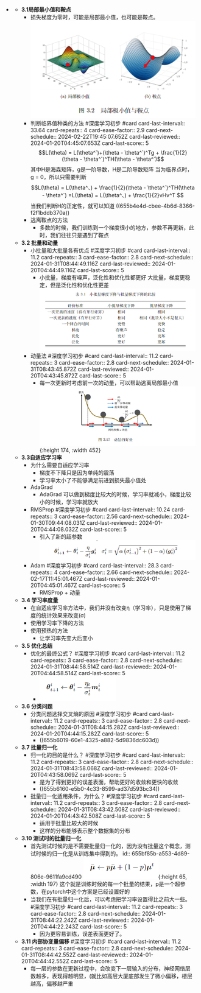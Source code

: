 -
	- **3.1局部最小值和鞍点**
		- 损失梯度为零时，可能是局部最小值，也可能是鞍点。
		  ![image.png](../assets/image_1700481220214_0.png)
		- 判断临界值种类的方法 #深度学习初步 #card
		  card-last-interval:: 33.64
		  card-repeats:: 4
		  card-ease-factor:: 2.9
		  card-next-schedule:: 2024-02-22T19:45:07.652Z
		  card-last-reviewed:: 2024-01-20T04:45:07.653Z
		  card-last-score:: 5
		  $$L(\theta) = L(\theta^`)+(\theta - \theta^`)^Tg + \frac{1}{2}(\theta - \theta^`)^TH(\theta - \theta^`)$$
		  其中H是海森矩阵，g是一阶导数，H是二阶导数矩阵
		  当为临界点时，g = 0，所以只需要判断 $$L(\theta) = L(\theta^、) + \frac{1}{2}(\theta - \theta^`)^TH(\theta - \theta^`) =L(\theta) = L(\theta^、) + \frac{1}{2}vHv^T  $$
		  当我们判断H的正定性，就可以知道 ((655b4e4d-cbee-4b6d-8366-f2f1bddb370a))
		- 逃离鞍点的方法
			- 多数的时候，我们训练到一个梯度很小的地方，参数不再更新，此时，我们往往只是遇到了鞍点
	- **3.2 批量和动量**
		- 小批量和大批量各有优点 #深度学习初步 #card
		  card-last-interval:: 11.2
		  card-repeats:: 3
		  card-ease-factor:: 2.8
		  card-next-schedule:: 2024-01-31T08:44:49.116Z
		  card-last-reviewed:: 2024-01-20T04:44:49.116Z
		  card-last-score:: 5
			- 小批量，梯度有噪声，泛化性和优化性都更好
			  大批量，梯度更稳定，但是泛化性和优化性更差
			  ![image.png](../assets/image_1700484056063_0.png)
		- 动量法 #深度学习初步 #card
		  card-last-interval:: 11.2
		  card-repeats:: 3
		  card-ease-factor:: 2.8
		  card-next-schedule:: 2024-01-31T08:43:45.872Z
		  card-last-reviewed:: 2024-01-20T04:43:45.872Z
		  card-last-score:: 5
			- 每一次更新时考虑前一次的动量，可以帮助逃离局部最小值
			  ![image.png](../assets/image_1700484817194_0.png){:height 174, :width 452}
	- **3.3自适应学习率**
		- 为什么需要自适应学习率
			- 梯度不下降只是因为单纯的震荡
			- 学习率太小了不能够满足前进到损失最小值处
		- AdaGrad
			- AdaGrad 可以做到梯度比较大的时候，学习率就减小，梯度比较小的时候，学习率就放大
		- RMSProp #深度学习初步 #card
		  card-last-interval:: 10.24
		  card-repeats:: 3
		  card-ease-factor:: 2.56
		  card-next-schedule:: 2024-01-30T09:44:08.031Z
		  card-last-reviewed:: 2024-01-20T04:44:08.032Z
		  card-last-score:: 5
			- 引入了新的超参数
			  ![image.png](../assets/image_1700485816803_0.png)
		- Adam #深度学习初步 #card
		  card-last-interval:: 28.3
		  card-repeats:: 4
		  card-ease-factor:: 2.66
		  card-next-schedule:: 2024-02-17T11:45:01.467Z
		  card-last-reviewed:: 2024-01-20T04:45:01.467Z
		  card-last-score:: 5
			- RMSProp + 动量
	- **3.4 学习率度量**
		- 在自适应学习率方法中，我们并没有改变η（学习率），只是使用了梯度的统计效果来改变(σ)
		- 使用学习率下降的方法
		- 使用预热的方法
			- 让学习率先变大后变小
	- **3.5 优化总结**
		- 优化的最终公式？ #深度学习初步 #card
		  card-last-interval:: 11.2
		  card-repeats:: 3
		  card-ease-factor:: 2.8
		  card-next-schedule:: 2024-01-31T08:44:58.514Z
		  card-last-reviewed:: 2024-01-20T04:44:58.514Z
		  card-last-score:: 5
			- ![image.png](../assets/image_1700486634183_0.png)
	- **3.6 分类问题**
		- 分类问题选择交叉熵的原因 #深度学习初步 #card
		  card-last-interval:: 11.2
		  card-repeats:: 3
		  card-ease-factor:: 2.8
		  card-next-schedule:: 2024-01-31T08:44:15.282Z
		  card-last-reviewed:: 2024-01-20T04:44:15.282Z
		  card-last-score:: 5
			- ((655b6019-60e1-4325-a882-5d9836dc603d))
	- **3.7 批量归一化**
		- 归一化的目的是什么？ #深度学习初步 #card
		  card-last-interval:: 11.2
		  card-repeats:: 3
		  card-ease-factor:: 2.8
		  card-next-schedule:: 2024-01-31T08:43:58.068Z
		  card-last-reviewed:: 2024-01-20T04:43:58.069Z
		  card-last-score:: 5
			- 是为了得到更好的误差表面，帮助更好的收敛和更快的收敛
			- ((655b6160-e5b0-4c33-8599-ad37d593bc34))
		- 批量归一化适用条件，为什么？ #深度学习初步 #card
		  card-last-interval:: 11.2
		  card-repeats:: 3
		  card-ease-factor:: 2.8
		  card-next-schedule:: 2024-01-31T08:43:42.508Z
		  card-last-reviewed:: 2024-01-20T04:43:42.508Z
		  card-last-score:: 5
			- 适用于批量比较大的时候
			- 这样的分布能够表示整个数据集的分布
	- **3.10 测试时的批量归一化**
		- 首先测试时候的是不需要批量归一化的，因为没有批量这个概念，测试时候的归一化是从训练集中得到的。
		  id:: 655bf85b-a553-4d89-806e-9611fa9cd490
		  ![image.png](../assets/image_1700526398749_0.png){:height 65, :width 197}
		  这个就是训练时候的每一个批量的结果，p是一个超参数，在pytorch中这个方案是已经设置好的
		- 当我们在有批量归一化后，可以考虑把学习率设置得比之前大一些。 #深度学习初步 #card
		  card-last-interval:: 11.2
		  card-repeats:: 3
		  card-ease-factor:: 2.8
		  card-next-schedule:: 2024-01-31T08:44:22.242Z
		  card-last-reviewed:: 2024-01-20T04:44:22.243Z
		  card-last-score:: 5
			- 因为更容易训练，误差表面更好了。
	- **3.11 内部协变量偏移** #深度学习初步 #card
	  card-last-interval:: 11.2
	  card-repeats:: 3
	  card-ease-factor:: 2.8
	  card-next-schedule:: 2024-01-31T08:44:42.552Z
	  card-last-reviewed:: 2024-01-20T04:44:42.552Z
	  card-last-score:: 5
		- 每一层的参数在更新过程中，会改变下一层输入的分布，神经网络层数越多，表现得越明显，(就比如高层大厦底部发生了微小偏移，楼层越高，偏移越严重